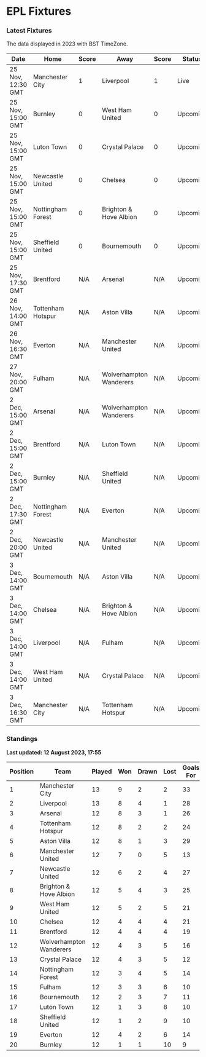 # EPL Fixtures

### Latest Fixtures

The data displayed in 2023 with BST TimeZone.

<!-- START_TABLE -->
| Date | Home | Score | Away | Score | Status |
|-------------|--------|--------------|--------|--------------|--------|
| 25 Nov, 12:30 GMT | Manchester City | 1 | Liverpool | 1 | Live |
| 25 Nov, 15:00 GMT | Burnley | 0 | West Ham United | 0 | Upcoming |
| 25 Nov, 15:00 GMT | Luton Town | 0 | Crystal Palace | 0 | Upcoming |
| 25 Nov, 15:00 GMT | Newcastle United | 0 | Chelsea | 0 | Upcoming |
| 25 Nov, 15:00 GMT | Nottingham Forest | 0 | Brighton & Hove Albion | 0 | Upcoming |
| 25 Nov, 15:00 GMT | Sheffield United | 0 | Bournemouth | 0 | Upcoming |
| 25 Nov, 17:30 GMT | Brentford | N/A | Arsenal | N/A | Upcoming |
| 26 Nov, 14:00 GMT | Tottenham Hotspur | N/A | Aston Villa | N/A | Upcoming |
| 26 Nov, 16:30 GMT | Everton | N/A | Manchester United | N/A | Upcoming |
| 27 Nov, 20:00 GMT | Fulham | N/A | Wolverhampton Wanderers | N/A | Upcoming |
| 2 Dec, 15:00 GMT | Arsenal | N/A | Wolverhampton Wanderers | N/A | Upcoming |
| 2 Dec, 15:00 GMT | Brentford | N/A | Luton Town | N/A | Upcoming |
| 2 Dec, 15:00 GMT | Burnley | N/A | Sheffield United | N/A | Upcoming |
| 2 Dec, 17:30 GMT | Nottingham Forest | N/A | Everton | N/A | Upcoming |
| 2 Dec, 20:00 GMT | Newcastle United | N/A | Manchester United | N/A | Upcoming |
| 3 Dec, 14:00 GMT | Bournemouth | N/A | Aston Villa | N/A | Upcoming |
| 3 Dec, 14:00 GMT | Chelsea | N/A | Brighton & Hove Albion | N/A | Upcoming |
| 3 Dec, 14:00 GMT | Liverpool | N/A | Fulham | N/A | Upcoming |
| 3 Dec, 14:00 GMT | West Ham United | N/A | Crystal Palace | N/A | Upcoming |
| 3 Dec, 16:30 GMT | Manchester City | N/A | Tottenham Hotspur | N/A | Upcoming |
<!-- END_TABLE -->

### Standings

**Last updated: 12 August 2023, 17:55**

<!-- START_STANDINGS -->
| Position | Team | Played | Won | Drawn | Lost | Goals For | Goals Against | Goal Difference | Points |
|----------|------|--------|-----|-------|------|-----------|---------------|-----------------|--------|
| 1 | Manchester City | 13 | 9 | 2 | 2 | 33 | 13 | 20 | 29 |
| 2 | Liverpool | 13 | 8 | 4 | 1 | 28 | 11 | 17 | 28 |
| 3 | Arsenal | 12 | 8 | 3 | 1 | 26 | 10 | 16 | 27 |
| 4 | Tottenham Hotspur | 12 | 8 | 2 | 2 | 24 | 15 | 9 | 26 |
| 5 | Aston Villa | 12 | 8 | 1 | 3 | 29 | 17 | 12 | 25 |
| 6 | Manchester United | 12 | 7 | 0 | 5 | 13 | 16 | -3 | 21 |
| 7 | Newcastle United | 12 | 6 | 2 | 4 | 27 | 13 | 14 | 20 |
| 8 | Brighton & Hove Albion | 12 | 5 | 4 | 3 | 25 | 21 | 4 | 19 |
| 9 | West Ham United | 12 | 5 | 2 | 5 | 21 | 22 | -1 | 17 |
| 10 | Chelsea | 12 | 4 | 4 | 4 | 21 | 16 | 5 | 16 |
| 11 | Brentford | 12 | 4 | 4 | 4 | 19 | 17 | 2 | 16 |
| 12 | Wolverhampton Wanderers | 12 | 4 | 3 | 5 | 16 | 20 | -4 | 15 |
| 13 | Crystal Palace | 12 | 4 | 3 | 5 | 12 | 16 | -4 | 15 |
| 14 | Nottingham Forest | 12 | 3 | 4 | 5 | 14 | 18 | -4 | 13 |
| 15 | Fulham | 12 | 3 | 3 | 6 | 10 | 20 | -10 | 12 |
| 16 | Bournemouth | 12 | 2 | 3 | 7 | 11 | 27 | -16 | 9 |
| 17 | Luton Town | 12 | 1 | 3 | 8 | 10 | 22 | -12 | 6 |
| 18 | Sheffield United | 12 | 1 | 2 | 9 | 10 | 31 | -21 | 5 |
| 19 | Everton | 12 | 4 | 2 | 6 | 14 | 17 | -3 | 4 |
| 20 | Burnley | 12 | 1 | 1 | 10 | 9 | 30 | -21 | 4 |
<!-- END_STANDINGS -->
